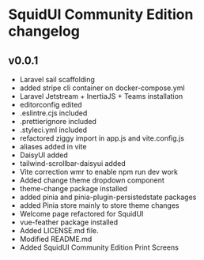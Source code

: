 # SquidUI Community Edition changelog

## v0.0.1

- Laravel sail scaffolding
- added stripe cli container on docker-compose.yml
- Laravel Jetstream + InertiaJS + Teams installation
- editorconfig edited
- .eslintre.cjs included
- .prettierignore included
- .styleci.yml included
- refactored ziggy import in app.js and vite.config.js
- aliases added in vite
- DaisyUI added
- tailwind-scrollbar-daisyui added
- Vite correction wmr to enable npm run dev work
- Added change theme dropdown component
- theme-change package installed
- added pinia and pinia-plugin-persistedstate packages
- added Pinia store mainly to store theme changes
- Welcome page refactored for SquidUI
- vue-feather package installed
- Added LICENSE.md file.
- Modified README.md
- Added SquidUI Community Edition Print Screens
